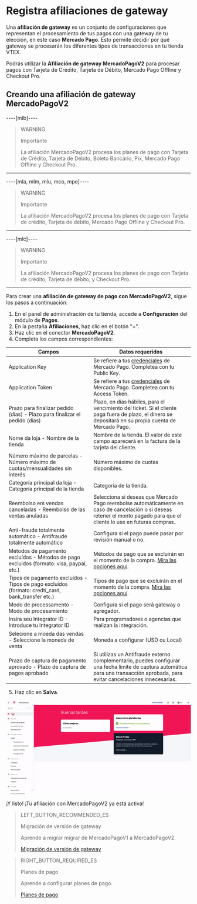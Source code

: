 # Registra afiliaciones de gateway

Una **afiliación de gateway** es un conjunto de configuraciones que representan el procesamiento de tus pagos con una gateway de tu elección, en este caso **Mercado Pago**. Esto permite decidir por qué gateway se procesarán los diferentes tipos de transacciones en tu tienda VTEX.

Podrás utilizar la **Afiliación de gateway MercadoPagoV2** para procesar pagos con Tarjeta de Crédito, Tarjeta de Débito, Mercado Pago Offline y Checkout Pro.

## Creando una afiliación de gateway MercadoPagoV2


----[mlb]----

> WARNING
>
> Importante
>
> La afiliación MercadoPagoV2 procesa los planes de pago con Tarjeta de Crédito, Tarjeta de Débito, Boleto Bancário, Pix, Mercado Pago Offline y Checkout Pro.

------------

----[mla, mlm, mlu, mco, mpe]----

> WARNING
>
> Importante
>
> La afiliación MercadoPagoV2 procesa los planes de pago con Tarjeta de crédito, Tarjeta de débito, Mercado Pago Offline y Checkout Pro.

------------

----[mlc]----

> WARNING
>
> Importante
>
> La afiliación MercadoPagoV2 procesa los planes de pago con Tarjeta de crédito, Tarjeta de débito, y Checkout Pro.

------------

Para crear una **afiliación de gateway de pago con MercadoPagoV2**, sigue los pasos a continuación:

1. En el panel de administración de tu tienda, accede a **Configuración** del módulo de **Pagos**.
2. En la pestaña **Afiliaciones**, haz clic en el botón "+".
3. Haz clic en el conector **MercadoPagoV2**.
4. Completa los campos correspondientes: 

|Campos|Datos requeridos|
|---|---|
|Application Key|Se refiere a tus [credenciales](https://www.mercadopago[FAKER][URL][DOMAIN]/developers/es/guides/resources/credentials) de Mercado Pago. Completea con tu Public Key.|
|Application Token|Se refiere a tus [credenciales](https://www.mercadopago[FAKER][URL][DOMAIN]/developers/es/guides/resources/credentials) de Mercado Pago. Completea con tu Access Token.|
|Prazo para finalizar pedido (dias) - Plazo para finalizar el pedido (días)|Plazo, en días hábiles, para el vencimiento del ticket. Si el cliente paga fuera de plazo, el dinero se depositará en su propia cuenta de Mercado Pago.|
|Nome da loja - Nombre de la tienda|Nombre de la tienda. El valor de este campo aparecerá en la factura de la tarjeta del cliente.|
|Número máximo de parcelas - Número máximo de cuotas/mensualidades sin interés|Número máximo de cuotas disponibles.|
|Categoría principal da loja - Categoría principal de la tienda|Categoría de la tienda.|
|Reembolso em vendas canceladas - Reembolso de las ventas anuladas|Selecciona si deseas que Mercado Pago reembolse automáticamente en caso de cancelación o si deseas retener el monto pagado para que el cliente lo use en futuras compras.|
|Anti-fraude totalmente automático - Antifraude totalmente automático|Configura si el pago puede pasar por revisión manual o no.|
|Métodos de pagamento excluídos - Métodos de pago excluidos (formato: visa, paypal, etc.)|Métodos de pago que se excluirán en el momento de la compra. [Mira las opciones aquí](https://www.mercadopago[FAKER][URL][DOMAIN]/developers/es/guides/plugins/unofficial/vtex/payment-methods).|
|Tipos de pagamento excluídos - Tipos de pago excluidos (formato: credti_card, bank_transfer etc.)|Tipos de pago que se excluirán en el momento de la compra. [Mira las opciones aquí](https://www.mercadopago[FAKER][URL][DOMAIN]/developers/es/guides/plugins/unofficial/vtex/payment-methods).|
|Modo de processamento - Modo de procesamiento|Configura si el pago será gateway o agregador.|
|Insira seu Integrator ID - Introduce tu Integrator ID|Para programadores o agencias que realizan la integración.|
|Selecione a moeda das vendas - Seleccione la moneda de venta|Moneda a configurar (USD ou Local)|
|Prazo de captura de pagamento aprovado -  Plazo de captura de pagos aprobado|Si utilizas un Antifraude externo complementario, puedes configurar una fecha límite de captura automática para una transacción aprobada, para evitar cancelaciones innecesarias.|

5. Haz clic en **Salva**.

![Creando una afiliación de gateway MercadoPagoV2](/images/vtex/affiliationV2-es.gif)

¡Y listo! ¡Tu afiliación con MercadoPagoV2 ya está activa!

> LEFT_BUTTON_RECOMMENDED_ES
>
> Migración de versión de gateway
>
> Aprende a migrar migrar de MercadoPagoV1 a MercadoPagoV2.
>
> [Migración de versión de gateway](https://www.mercadopago[FAKER][URL][DOMAIN]/developers/es/guides/plugins/unofficial/vtex/mp1-mp2-migration)

> RIGHT_BUTTON_REQUIRED_ES
>
> Planes de pago
>
> Aprende a configurar planes de pago.
>
> [Planes de pago](https://www.mercadopago[FAKER][URL][DOMAIN]/developers/es/guides/plugins/unofficial/vtex/configure-payment-conditions)
